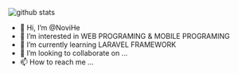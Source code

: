 ![github stats](https://github-readme-stats.vercel.app/api?username=Ryandinulfatah12&show_icons=true)
- 👋 Hi, I’m @NoviHe
- 👀 I’m interested in WEB PROGRAMING & MOBILE PROGRAMING
- 🌱 I’m currently learning LARAVEL FRAMEWORK
- 💞️ I’m looking to collaborate on ...
- 📫 How to reach me ...

<!---
NoviHe/NoviHe is a ✨ special ✨ repository because its `README.md` (this file) appears on your GitHub profile.
You can click the Preview link to take a look at your changes.
--->
